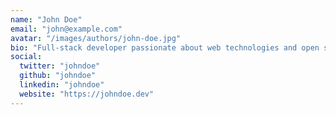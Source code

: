 ```yaml
---
name: "John Doe"
email: "john@example.com"
avatar: "/images/authors/john-doe.jpg"
bio: "Full-stack developer passionate about web technologies and open source. Writing about React, Next.js, TypeScript, and modern web development practices."
social:
  twitter: "johndoe"
  github: "johndoe"
  linkedin: "johndoe"
  website: "https://johndoe.dev"
---
```


